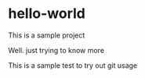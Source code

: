 # hello-world
This is a sample project

Well. just trying to know more


This is a sample test to try out git usage